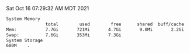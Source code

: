 Sat Oct 16 07:29:32 AM MDT 2021
```bash
System Memory
               total        used        free      shared  buff/cache   available
Mem:           7.7Gi       721Mi       4.7Gi       9.0Mi       2.2Gi       6.6Gi
Swap:          7.6Gi       353Mi       7.3Gi
System Storage
680M	.
```
```bash
